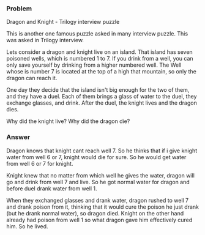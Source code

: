 ### Problem 

Dragon and Knight - Trilogy interview puzzle

 This is another one famous puzzle asked in many interview puzzle. This was asked in Trilogy interview. 

Lets consider a dragon and knight live on an island. That island has seven poisoned wells, which is numbered 1 to 7. If you drink from a well, you can only save yourself by drinking from a higher numbered well. The Well whose is number 7 is located at the top of a high that mountain, so only the dragon can reach it.

One day they decide that the island isn't big enough for the two of them, and they have a duel. Each of them brings a glass of water to the duel, they exchange glasses, and drink. After the duel, the knight lives and the dragon dies.

Why did the knight live? Why did the dragon die?

### Answer

Dragon knows that knight cant reach well 7. So he thinks that if i give knight water from well 6 or 7, knight would die for sure. So he would get water from well 6 or 7 for knight.

Knight knew that no matter from which well he gives the water, dragon will go and drink from well 7 and live. So he got normal water for dragon and before duel drank water from well 1.

When they exchanged glasses and drank water, dragon rushed to well 7 and drank poison from it, thinking that it would cure the poison he just drank (but he drank normal water), so dragon died. Knight on the other hand already had poison from well 1 so what dragon gave him effectively cured him. So he lived.

